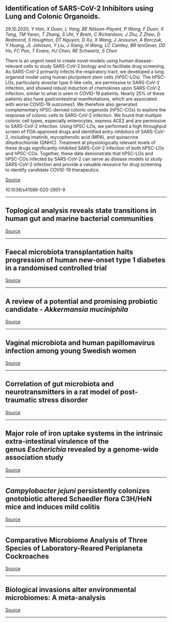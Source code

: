 ## Identification of SARS-CoV-2 Inhibitors using Lung and Colonic Organoids.
 29.10.2020, _Y Han, X Duan, L Yang, BE Nilsson-Payant, P Wang, F Duan, X Tang, TM Yaron, T Zhang, S Uhl, Y Bram, C Richardson, J Zhu, Z Zhao, D Redmond, S Houghton, DT Nguyen, D Xu, X Wang, J Jessurun, A Borczuk, Y Huang, JL Johnson, Y Liu, J Xiang, H Wang, LC Cantley, BR tenOever, DD Ho, FC Pan, T Evans, HJ Chen, RE Schwartz, S Chen_


There is an urgent need to create novel models using human disease-relevant cells to study SARS-CoV-2 biology and to facilitate drug screening. As SARS-CoV-2 primarily infects the respiratory tract, we developed a lung organoid model using human pluripotent stem cells (hPSC-LOs). The hPSC-LOs, particularly alveolar type II-like cells, are permissive to SARS-CoV-2 infection, and showed robust induction of chemokines upon SARS-CoV-2 infection, similar to what is seen in COVID-19 patients. Nearly 25% of these patients also have gastrointestinal manifestations, which are associated with worse COVID-19 outcomes1. We therefore also generated complementary hPSC-derived colonic organoids (hPSC-COs) to explore the response of colonic cells to SARS-CoV-2 infection. We found that multiple colonic cell types, especially enterocytes, express ACE2 and are permissive to SARS-CoV-2 infection. Using hPSC-LOs, we performed a high throughput screen of FDA-approved drugs and identified entry inhibitors of SARS-CoV-2, including imatinib, mycophenolic acid (MPA), and quinacrine dihydrochloride (QNHC). Treatment at physiologically relevant levels of these drugs significantly inhibited SARS-CoV-2 infection of both hPSC-LOs and hPSC-COs. Together, these data demonstrate that hPSC-LOs and hPSC-COs infected by SARS-CoV-2 can serve as disease models to study SARS-CoV-2 infection and provide a valuable resource for drug screening to identify candidate COVID-19 therapeutics.

[Source](https://www.nature.com/articles/s41586-020-2901-9?WT.ec_id=NATURE-202010&sap-outbound-id=D9EB7E81C6242A0E8FB441CE5817E5FA37D670B8)

10.1038/s41586-020-2901-9

---

## Toplogical analysis reveals state transitions in human gut and marine bacterial communities

[Source](https://www.nature.com/articles/s41522-020-00145-9?utm_source=npjbiofilms_etoc&utm_medium=email&utm_campaign=toc_41522_6_1&utm_content=20201028&WT.ec_id=NPJBIOFILMS-202010&sap-outbound-id=384D5656855401975AEF01E0852D9D708830070A#Sec8)

---

## Faecal microbiota transplantation halts progression of human new-onset type 1 diabetes in a randomised controlled trial

[Source](https://gut.bmj.com/content/early/2020/10/25/gutjnl-2020-322630)

---

## A review of a potential and promising probiotic candidate ‐&nbsp;<em>Akkermansia muciniphila</em>

[Source](https://sfamjournals.onlinelibrary.wiley.com/doi/abs/10.1111/jam.14911)

---

## Vaginal microbiota and human papillomavirus infection among young Swedish women

[Source](https://www.nature.com/articles/s41522-020-00146-8?utm_source=npjbiofilms_etoc&utm_medium=email&utm_campaign=toc_41522_6_1&utm_content=20201028&WT.ec_id=NPJBIOFILMS-202010&sap-outbound-id=384D5656855401975AEF01E0852D9D708830070A#Sec2)

---

## Correlation of gut microbiota and neurotransmitters in a rat model of post-traumatic stress disorder

[Source](https://www.sciencedirect.com/science/article/pii/S2095754820300946)

---

## Major role of iron uptake systems in the intrinsic extra-intestinal virulence of the genus&nbsp;<em>Escherichia</em>&nbsp;revealed by a genome-wide association study

[Source](https://journals.plos.org/plosgenetics/article?id=10.1371/journal.pgen.1009065#sec006)

---

## <em>Campylobacter jejuni</em>&nbsp;persistently colonizes gnotobiotic altered Schaedler flora C3H/HeN mice and induces mild colitis

[Source](https://academic.oup.com/femsle/advance-article-abstract/doi/10.1093/femsle/fnaa163/5937419?redirectedFrom=fulltext)

---

## Comparative Microbiome Analysis of Three Species of Laboratory-Reared Periplaneta Cockroaches

[Source](https://www.parasitol.kr/upload/pdf/kjp-58-5-537.pdf)

---

## Biological invasions alter environmental microbiomes: A meta-analysis

[Source](https://journals.plos.org/plosone/article?id=10.1371/journal.pone.0240996#sec002)

---

